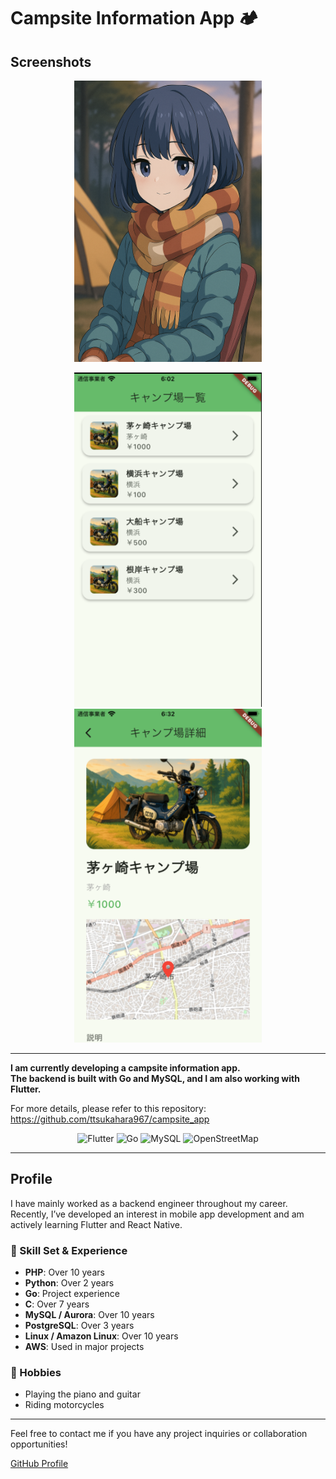 # Campsite Information App 🏕️

## Screenshots
<p align="center">
<img src="https://github.com/ttsukahara967/campsite_app/raw/main/img/screenshot/top.png" alt="App Screenshot top" width="300"/>
</p>
<p align="center">
  <img src="https://github.com/ttsukahara967/campsite_app/raw/main/img/screenshot/s1.png" alt="App Screenshot 1" width="300"/>
  <img src="https://github.com/ttsukahara967/campsite_app/raw/main/img/screenshot/s2.png" alt="App Screenshot 2" width="300"/>
</p>

---

**I am currently developing a campsite information app.  
The backend is built with Go and MySQL, and I am also working with Flutter.**

For more details, please refer to this repository:
https://github.com/ttsukahara967/campsite_app

<p align="center">
  <img src="https://img.shields.io/badge/Flutter-02569B?logo=flutter&logoColor=white" alt="Flutter"/>
  <img src="https://img.shields.io/badge/Go-00ADD8?logo=go&logoColor=white" alt="Go"/>
  <img src="https://img.shields.io/badge/MySQL-4479A1?logo=mysql&logoColor=white" alt="MySQL"/>
  <img src="https://img.shields.io/badge/OpenStreetMap-7EBC6F?logo=openstreetmap&logoColor=white" alt="OpenStreetMap"/>
</p>

---

## Profile

I have mainly worked as a backend engineer throughout my career.  
Recently, I’ve developed an interest in mobile app development and am actively learning Flutter and React Native.

### 🔧 Skill Set & Experience

- **PHP**: Over 10 years
- **Python**: Over 2 years
- **Go**: Project experience
- **C**: Over 7 years
- **MySQL / Aurora**: Over 10 years
- **PostgreSQL**: Over 3 years
- **Linux / Amazon Linux**: Over 10 years
- **AWS**: Used in major projects

### 🎵 Hobbies
- Playing the piano and guitar
- Riding motorcycles

---

Feel free to contact me if you have any project inquiries or collaboration opportunities!

[GitHub Profile](https://github.com/ttsukahara967)

